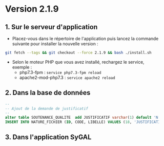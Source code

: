 # Version 2.1.9

## 1. Sur le serveur d'application

- Placez-vous dans le répertoire de l'application puis lancez la commande suivante
  pour installer la nouvelle version :

```bash
git fetch --tags && git checkout --force 2.1.9 && bash ./install.sh
```

- Selon le moteur PHP que vous avez installé, rechargez le service, exemple :
    - php7.3-fpm         : `service php7.3-fpm reload`
    - apache2-mod-php7.3 : `service apache2 reload`

## 2. Dans la base de données

```sql
--
-- Ajout de la demande de justificatif
--
alter table SOUTENANCE_QUALITE	add JUSTIFICATIF varchar(1) default 'N' not null;
INSERT INTO NATURE_FICHIER (ID, CODE, LIBELLE) VALUES (18, 'JUSTIFICATIF_ETRANGER', 'Justificatif de la qualité d''un membre de jury étranger');
```

## 3. Dans l'application SyGAL



